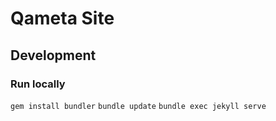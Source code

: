 # Qameta Site

## Development

### Run locally

`gem install bundler`
`bundle update`
`bundle exec jekyll serve`